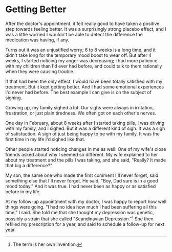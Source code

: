 # Getting Better

After the doctor's appointment, it felt really good to have taken a positive step towards feeling better. It was a surprisingly strong placebo effect, and I was a little worried I wouldn't be able to detect the difference the medication was having, if any.

Turns out it was an unjustified worry; 6 to 8 weeks is a long time, and it didn't take long for the temporary mood boost to wear off. But after 4 weeks, I started noticing my anger was decreasing; I had more patience with my children than I'd ever had before, and could talk to them rationally when they were causing trouble.

If that had been the only effect, I would have been totally satisfied with my treatment. But it kept getting better. And I had some emotional experiences I'd never had before. The best example I can give is on the subject of sighing.

Growing up, my family sighed a lot. Our sighs were always in irritation, frustration, or just plain tiredness. We often got on each other's nerves.

One day in February, about 8 weeks after I started taking pills, I was driving with my family, and I sighed. But it was a different kind of sigh. It was a sigh of satisfaction. A sigh of just being happy to be with my family. It was the first time in my life I'd sighed like that.

Other people started noticing changes in me as well. One of my wife's close friends asked about why I seemed so different. My wife explained to her about my treatment and the pills I was taking, and she said, "Really? It made that big a difference?"

My son, the same one who made the first comment I'll never forget, said something else that I'll never forget. He said, "Boy, Dad sure is in a good mood today." And it was true. I had never been as happy or as satisfied before in my life.

At my follow-up appointment with my doctor, I was happy to report how well things were going. "I had no idea how much I had been suffering all this time," I said. She told me that she thought my depression was genetic, possibly a strain that she called "Scandinavian Depression."[^1] She then refilled my prescription for a year, and said to schedule a follow-up for next year.

[^1]: The term is her own invention.
